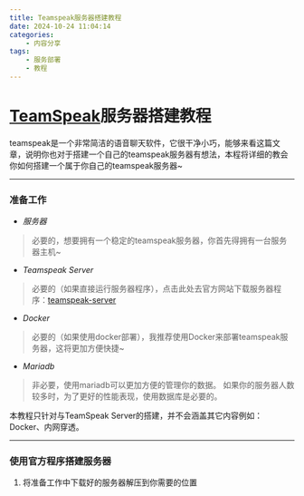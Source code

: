 ```yaml
---
title: Teamspeak服务器搭建教程
date: 2024-10-24 11:04:14
categories:
    - 内容分享
tags:
    - 服务部署
    - 教程
---
```


# [TeamSpeak](https://www.teamspeak.com/zh-CN/)服务器搭建教程
teamspeak是一个非常简洁的语音聊天软件，它很干净小巧，能够来看这篇文章，说明你也对于搭建一个自己的teamspeak服务器有想法，本程将详细的教会你如何搭建一个属于你自己的teamspeak服务器~

***

### 准备工作
- *服务器*
> 必要的，想要拥有一个稳定的teamspeak服务器，你首先得拥有一台服务器主机~
- *Teamspeak Server*
> 必要的（如果直接运行服务器程序），点击此处去官方网站下载服务器程序：[teamspeak-server](https://www.teamspeak.com/zh-CN/downloads/#server)
- *Docker*
> 必要的（如果使用docker部署），我推荐使用Docker来部署teamspeak服务器，这将更加方便快捷~
- *Mariadb*
> 非必要，使用mariadb可以更加方便的管理你的数据。
> 如果你的服务器人数较多时，为了更好的性能表现，使用数据库是必要的。

本教程只针对与TeamSpeak Server的搭建，并不会涵盖其它内容例如：Docker、内网穿透。

***

### 使用官方程序搭建服务器
1. 将准备工作中下载好的服务器解压到你需要的位置